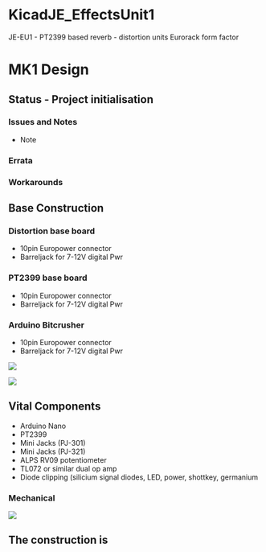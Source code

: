 # KicadJE_EffectsUnit1
JE-EU1 - PT2399 based reverb - distortion units
Eurorack form factor

# MK1 Design
## Status - Project initialisation
### Issues and Notes
 * Note
### Errata
### Workarounds

## Base Construction 
### Distortion base board 
 - 10pin Europower connector
 - Barreljack for 7-12V digital Pwr
### PT2399 base board 
 - 10pin Europower connector
 - Barreljack for 7-12V digital Pwr
### Arduino Bitcrusher
 - 10pin Europower connector
 - Barreljack for 7-12V digital Pwr
 
![](KicadJE-EU1-MK1-RevA-Schematic.png) 
 
![](KicadJE-EU1-MK1-RevA-Top3D.png)


## Vital Components
 - Arduino Nano
 - PT2399
 - Mini Jacks (PJ-301)
 - Mini Jacks (PJ-321) 
 - ALPS RV09 potentiometer
 - TL072 or similar dual op amp
 - Diode clipping (silicium signal diodes, LED, power, shottkey, germanium
 
### Mechanical
![](EU1-MK1-mechanical.png)

The construction is 
-----------------------------------------------------
